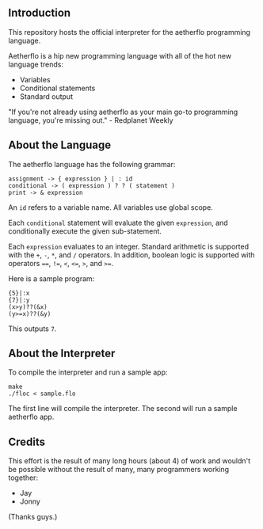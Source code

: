 ## Introduction

This repository hosts the official interpreter for the aetherflo programming language.

Aetherflo is a hip new programming language with all of the hot new language trends:

- Variables
- Conditional statements
- Standard output

"If you're not already using aetherflo as your main go-to programming language, you're missing out." - Redplanet Weekly


## About the Language

The aetherflo language has the following grammar:

    assignment -> { expression } | : id
    conditional -> ( expression ) ? ? ( statement )
    print -> & expression

An `id` refers to a variable name. All variables use global scope.

Each `conditional` statement will evaluate the given `expression`, and conditionally execute the given sub-statement.

Each `expression`  evaluates to an integer.  Standard arithmetic is supported with the `+`, `-`, `*`, and `/` operators.  In addition, boolean logic is supported with operators `==`, `!=`, `<`, `<=`, `>`, and `>=`.

Here is a sample program:

    {5}|:x
    {7}|:y
    (x>y)??(&x)
    (y>=x)??(&y)

This outputs `7`.

## About the Interpreter

To compile the interpreter and run a sample app:

    make
    ./floc < sample.flo

The first line will compile the interpreter. The second will run a sample aetherflo app.

## Credits

This effort is the result of many long hours (about 4) of work and wouldn't be possible without the result of many, many programmers working together:
- Jay
- Jonny

(Thanks guys.)

